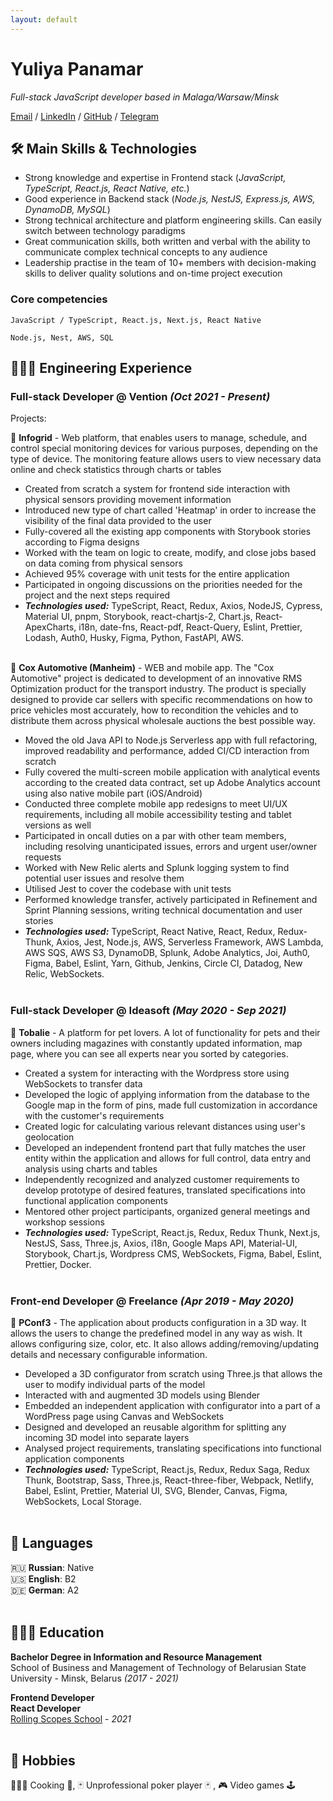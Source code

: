```yaml
---
layout: default
---
```


# Yuliya Panamar

_Full-stack JavaScript developer based in Malaga/Warsaw/Minsk_ <br>

[Email](mailto:jponomar.dev@gmail.com) / [LinkedIn](https://www.linkedin.com/in/yuliya-panamar/) / [GitHub](https://github.com/julia-dream) / [Telegram](https://t.me/jponomar)

## 🛠️ Main Skills & Technologies

* Strong knowledge and expertise in Frontend stack (_JavaScript, TypeScript, React.js, React Native, etc._)
* Good experience in Backend stack (_Node.js, NestJS, Express.js, AWS, DynamoDB, MySQL_)
* Strong technical architecture and platform engineering skills. Can easily switch between technology paradigms
* Great communication skills, both written and verbal with the ability to communicate complex technical concepts to any audience
* Leadership practise in the team of 10+ members with decision-making skills to deliver quality solutions and on-time project execution

### Core competencies

```
JavaScript / TypeScript, React.js, Next.js, React Native
```

```
Node.js, Nest, AWS, SQL
```


## 👩🏼‍💻 Engineering Experience

### **Full-stack Developer** @ Vention _(Oct 2021 - Present)_ <br>

Projects:

 📝 **Infogrid** - Web platform, that enables users to manage, schedule, and control special monitoring devices for various purposes, depending on the type of device. The monitoring feature allows users to view necessary data online and check statistics through charts or tables
  - Created from scratch a system for frontend side interaction with physical sensors providing movement information
  - Introduced new type of chart called 'Heatmap' in order to increase the visibility of the final data provided to the user
  - Fully-covered all the existing app components with Storybook stories according to Figma designs
  - Worked with the team on logic to create, modify, and close jobs based on data coming from physical sensors
  - Achieved 95% coverage with unit tests for the entire application
  - Participated in ongoing discussions on the priorities needed for the project and the next steps required
  - **_Technologies used:_** TypeScript, React, Redux, Axios, NodeJS, Cypress, Material UI, pnpm, Storybook, react-chartjs-2, Chart.js, React-ApexCharts, i18n, date-fns, React-pdf, React-Query, Eslint, Prettier, Lodash, Auth0, Husky, Figma, Python, FastAPI, AWS.
<br><br>

 📝 **Cox Automotive (Manheim)** - WEB and mobile app. The "Cox Automotive" project is dedicated to development of an innovative RMS Optimization product for the transport industry. The product is specially designed to provide car sellers with specific recommendations on how to price vehicles most accurately, how to recondition the vehicles and to distribute them across physical wholesale auctions the best possible way.
  - Moved the old Java API to Node.js Serverless app with full refactoring, improved readability and performance, added CI/CD interaction from scratch
  - Fully covered the multi-screen mobile application with analytical events according to the created data contract, set up Adobe Analytics account using also native mobile part (iOS/Android)
  - Conducted three complete mobile app redesigns to meet UI/UX requirements, including all mobile accessibility testing and tablet versions as well
  - Participated in oncall duties on a par with other team members, including resolving unanticipated issues, errors and urgent user/owner requests
  - Worked with New Relic alerts and Splunk logging system to find potential user issues and resolve them
  - Utilised Jest to cover the codebase with unit tests
  - Performed knowledge transfer, actively participated in Refinement and Sprint Planning sessions, writing technical documentation and user stories
  - **_Technologies used:_** TypeScript, React Native, React, Redux, Redux-Thunk, Axios, Jest, Node.js, AWS, Serverless Framework, AWS Lambda, AWS SQS, AWS S3, DynamoDB, Splunk, Adobe Analytics, Joi, Auth0, Figma, Babel, Eslint, Yarn, Github, Jenkins, Circle CI, Datadog, New Relic, WebSockets.
<br><br>

### **Full-stack Developer** @ Ideasoft _(May 2020 - Sep 2021)_ <br>

 📝 **Tobalie** - A platform for pet lovers. A lot of functionality for pets and their owners including magazines with constantly updated information, map page, where you can see all experts near you sorted by categories.
  - Created a system for interacting with the Wordpress store using WebSockets to transfer data
  - Developed the logic of applying information from the database to the Google map in the form of pins, made full customization in accordance with the customer's requirements
  - Created logic for calculating various relevant distances using user's geolocation
  - Developed an independent frontend part that fully matches the user entity within the application and allows for full control, data entry and analysis using charts and tables
  - Independently recognized and analyzed customer requirements to develop prototype of desired features, translated specifications into functional application components
  - Mentored other project participants, organized general meetings and workshop sessions
  - **_Technologies used:_** TypeScript, React.js, Redux, Redux Thunk, Next.js, NestJS, Sass, Three.js, Axios, i18n, Google Maps API, Material-UI, Storybook, Chart.js, Wordpress CMS, WebSockets, Figma, Babel, Eslint, Prettier, Docker.
<br><br>

### **Front-end Developer** @ Freelance _(Apr 2019 - May 2020)_ <br>

📝 **PConf3** - The application about products configuration in a 3D way. It allows the users to change the predefined model in any way as wish. It allows configuring size, color, etc. It also allows adding/removing/updating details and necessary configurable information.
  - Developed a 3D configurator from scratch using Three.js that allows the user to modify individual parts of the model
  - Interacted with and augmented 3D models using Blender
  - Embedded an independent application with configurator into a part of a WordPress page using Canvas and WebSockets
  - Designed and developed an reusable algorithm for splitting any incoming 3D model into separate layers
  - Analysed project requirements, translating specifications into functional application components
  - **_Technologies used:_** TypeScript, React.js, Redux, Redux Saga, Redux Thunk, Bootstrap, Sass, Three.js, React-three-fiber, Webpack, Netlify, Babel, Eslint, Prettier, Material UI, SVG, Blender, Canvas, Figma, WebSockets, Local Storage.
<br><br>

## 💬 Languages

🇷🇺 **Russian**: Native <br>
🇺🇸 **English**: B2 <br>
🇩🇪 **German**: A2
<br><br>

## 👩🏼‍🎓 Education

**Bachelor Degree in Information and Resource Management**<br>
School of Business and Management of Technology of Belarusian State University - Minsk, Belarus _(2017 - 2021)_

**Frontend Developer**<br>
**React Developer**<br>
[Rolling Scopes School](https://app.rs.school/certificate/zv225vxh) - _2021_
<br><br>

## 🎲 Hobbies

👩🏻‍🍳 Cooking 🍪, 🃏 Unprofessional poker player 🃏 , 🎮 Video games 🕹️

